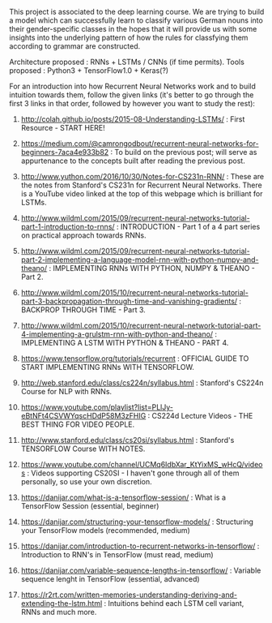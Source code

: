 This project is associated to the deep learning course. We are trying to build a model which can successfully learn to classify various German nouns into their gender-specific classes in the hopes
that it will provide us with some insights into the underlying pattern of how the rules for classfying them according to grammar are constructed. 

Architecture proposed : RNNs + LSTMs / CNNs (if time permits).
Tools proposed : Python3 + TensorFlow1.0 + Keras(?)

For an introduction into how Recurrent Neural Networks work and to build intuition towards them, follow the given links (it's better to go through the first 3 links in that order, followed by
however you want to study the rest): 

1. http://colah.github.io/posts/2015-08-Understanding-LSTMs/ : First Resource - START HERE!

2. https://medium.com/@camrongodbout/recurrent-neural-networks-for-beginners-7aca4e933b82 : To build on the previous post; will serve as appurtenance to the concepts built after reading the previous post.

3. http://www.yuthon.com/2016/10/30/Notes-for-CS231n-RNN/ : These are the notes from Stanford's CS231n for Recurrent Neural Networks. There is a YouTube video linked at the top of this webpage which is brilliant for LSTMs.

4. http://www.wildml.com/2015/09/recurrent-neural-networks-tutorial-part-1-introduction-to-rnns/ : INTRODUCTION - Part 1 of a 4 part series on practical approach towards RNNs.

5. http://www.wildml.com/2015/09/recurrent-neural-networks-tutorial-part-2-implementing-a-language-model-rnn-with-python-numpy-and-theano/ : IMPLEMENTING RNNs WITH PYTHON, NUMPY & THEANO - Part 2.

6. http://www.wildml.com/2015/10/recurrent-neural-networks-tutorial-part-3-backpropagation-through-time-and-vanishing-gradients/ : BACKPROP THROUGH TIME - Part 3.

7. http://www.wildml.com/2015/10/recurrent-neural-network-tutorial-part-4-implementing-a-grulstm-rnn-with-python-and-theano/ : IMPLEMENTING A LSTM WITH PYTHON & THEANO - PART 4.

8. https://www.tensorflow.org/tutorials/recurrent : OFFICIAL GUIDE TO START IMPLEMENTING RNNs WITH TENSORFLOW.

9. http://web.stanford.edu/class/cs224n/syllabus.html : Stanford's CS224n Course for NLP with RNNs. 

10. https://www.youtube.com/playlist?list=PLlJy-eBtNFt4CSVWYqscHDdP58M3zFHIG : CS224d Lecture Videos - THE BEST THING FOR VIDEO PEOPLE.

11. http://www.stanford.edu/class/cs20si/syllabus.html : Stanford's TENSORFLOW Course WITH NOTES.

12. https://www.youtube.com/channel/UCMq6IdbXar_KtYixMS_wHcQ/videos : Videos supporting CS20SI - I haven't gone through all of them personally, so use your own discretion.

13. https://danijar.com/what-is-a-tensorflow-session/ : What is a TensorFlow Session (essential, beginner)

14. https://danijar.com/structuring-your-tensorflow-models/ : Structuring your TensorFlow models (recommended, medium)

15. https://danijar.com/introduction-to-recurrent-networks-in-tensorflow/ : Introduction to RNN's in TensorFlow (must read, medium)

16. https://danijar.com/variable-sequence-lengths-in-tensorflow/ : Variable sequence lenght in TensorFlow (essential, advanced)

17. https://r2rt.com/written-memories-understanding-deriving-and-extending-the-lstm.html : Intuitions behind each LSTM cell variant, RNNs and much more.
